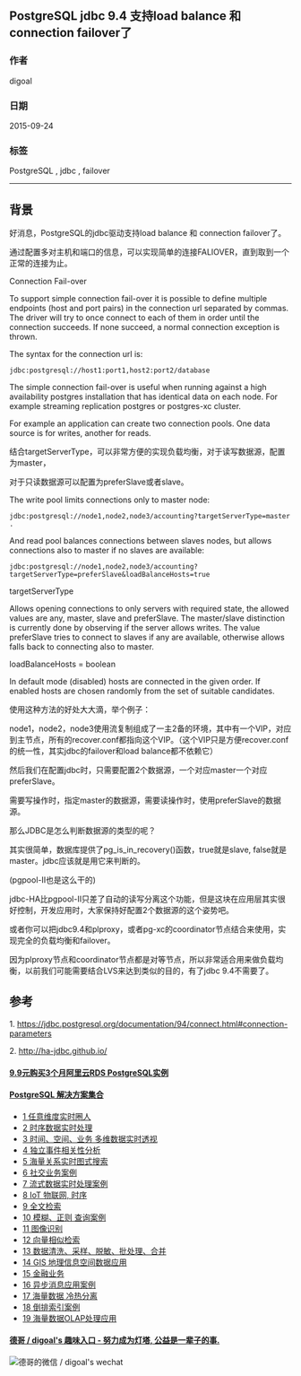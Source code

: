 ## PostgreSQL jdbc 9.4 支持load balance 和 connection failover了  
                                                                                                                     
### 作者                                                                                                    
digoal                                                                                                    
                                                                                                    
### 日期                                                                                                     
2015-09-24                                                                                         
                                                                                                      
### 标签                                                                                                    
PostgreSQL , jdbc , failover            
                                                                                                                
----                                                                                                                
                                                                                                                 
## 背景                                         
好消息，PostgreSQL的jdbc驱动支持load balance 和 connection failover了。  
  
通过配置多对主机和端口的信息，可以实现简单的连接FALIOVER，直到取到一个正常的连接为止。  
  
Connection Fail-over  
  
To support simple connection fail-over it is possible to define multiple endpoints (host and port pairs) in the connection url separated by commas. The driver will try to once connect to each of them in order until the connection succeeds. If none succeed, a normal connection exception is thrown.  
  
The syntax for the connection url is:  
  
```  
jdbc:postgresql://host1:port1,host2:port2/database  
```  
  
The simple connection fail-over is useful when running against a high availability postgres installation that has identical data on each node. For example streaming replication postgres or postgres-xc cluster.  
  
For example an application can create two connection pools. One data source is for writes, another for reads.   
  
结合targetServerType，可以非常方便的实现负载均衡，对于读写数据源，配置为master，  
  
对于只读数据源可以配置为preferSlave或者slave。  
  
The write pool limits connections only to master node:  
  
```  
jdbc:postgresql://node1,node2,node3/accounting?targetServerType=master .   
```  
  
And read pool balances connections between slaves nodes, but allows connections also to master if no slaves are available:  
  
```  
jdbc:postgresql://node1,node2,node3/accounting?targetServerType=preferSlave&loadBalanceHosts=true  
```  
  
targetServerType  
  
Allows opening connections to only servers with required state, the allowed values are any, master, slave and preferSlave. The master/slave distinction is currently done by observing if the server allows writes. The value preferSlave tries to connect to slaves if any are available, otherwise allows falls back to connecting also to master.  
  
loadBalanceHosts = boolean  
  
In default mode (disabled) hosts are connected in the given order. If enabled hosts are chosen randomly from the set of suitable candidates.  
  
使用这种方法的好处大大滴，举个例子：  
  
node1，node2，node3使用流复制组成了一主2备的环境，其中有一个VIP，对应到主节点，所有的recover.conf都指向这个VIP。（这个VIP只是方便recover.conf的统一性，其实jdbc的failover和load balance都不依赖它）  
  
然后我们在配置jdbc时，只需要配置2个数据源，一个对应master一个对应preferSlave。  
  
需要写操作时，指定master的数据源，需要读操作时，使用preferSlave的数据源。  
  
那么JDBC是怎么判断数据源的类型的呢？  
  
其实很简单，数据库提供了pg_is_in_recovery()函数，true就是slave, false就是master。jdbc应该就是用它来判断的。  
  
(pgpool-II也是这么干的)  
  
jdbc-HA比pgpool-II只差了自动的读写分离这个功能，但是这块在应用层其实很好控制，开发应用时，大家保持好配置2个数据源的这个姿势吧。  
  
或者你可以把jdbc9.4和plproxy，或者pg-xc的coordinator节点结合来使用，实现完全的负载均衡和failover。  
  
因为plproxy节点和coordinator节点都是对等节点，所以非常适合用来做负载均衡，以前我们可能需要结合LVS来达到类似的目的，有了jdbc 9.4不需要了。  
  
## 参考  
1\. https://jdbc.postgresql.org/documentation/94/connect.html#connection-parameters  
  
2\. http://ha-jdbc.github.io/  
  
  
  
  
  
  
  
  
  
  
  
  
  
  
  
  
  
  
  
  
  
  
  
  
  
  
  
  
  
  
  
  
  
  
  
  
  
  
  
  
  
  
  
  
  
  
  
  
  
  
  
  
  
  
  
#### [9.9元购买3个月阿里云RDS PostgreSQL实例](https://www.aliyun.com/database/postgresqlactivity "57258f76c37864c6e6d23383d05714ea")
  
  
#### [PostgreSQL 解决方案集合](https://yq.aliyun.com/topic/118 "40cff096e9ed7122c512b35d8561d9c8")
- [1 任意维度实时圈人](https://yq.aliyun.com/topic/118 "40cff096e9ed7122c512b35d8561d9c8")
- [2 时序数据实时处理](https://yq.aliyun.com/topic/118 "40cff096e9ed7122c512b35d8561d9c8")
- [3 时间、空间、业务 多维数据实时透视](https://yq.aliyun.com/topic/118 "40cff096e9ed7122c512b35d8561d9c8")
- [4 独立事件相关性分析](https://yq.aliyun.com/topic/118 "40cff096e9ed7122c512b35d8561d9c8")
- [5 海量关系实时图式搜索](https://yq.aliyun.com/topic/118 "40cff096e9ed7122c512b35d8561d9c8")
- [6 社交业务案例](https://yq.aliyun.com/topic/118 "40cff096e9ed7122c512b35d8561d9c8")
- [7 流式数据实时处理案例](https://yq.aliyun.com/topic/118 "40cff096e9ed7122c512b35d8561d9c8")
- [8 IoT 物联网, 时序](https://yq.aliyun.com/topic/118 "40cff096e9ed7122c512b35d8561d9c8")
- [9 全文检索](https://yq.aliyun.com/topic/118 "40cff096e9ed7122c512b35d8561d9c8")
- [10 模糊、正则 查询案例](https://yq.aliyun.com/topic/118 "40cff096e9ed7122c512b35d8561d9c8")
- [11 图像识别](https://yq.aliyun.com/topic/118 "40cff096e9ed7122c512b35d8561d9c8")
- [12 向量相似检索](https://yq.aliyun.com/topic/118 "40cff096e9ed7122c512b35d8561d9c8")
- [13 数据清洗、采样、脱敏、批处理、合并](https://yq.aliyun.com/topic/118 "40cff096e9ed7122c512b35d8561d9c8")
- [14 GIS 地理信息空间数据应用](https://yq.aliyun.com/topic/118 "40cff096e9ed7122c512b35d8561d9c8")
- [15 金融业务](https://yq.aliyun.com/topic/118 "40cff096e9ed7122c512b35d8561d9c8")
- [16 异步消息应用案例](https://yq.aliyun.com/topic/118 "40cff096e9ed7122c512b35d8561d9c8")
- [17 海量数据 冷热分离](https://yq.aliyun.com/topic/118 "40cff096e9ed7122c512b35d8561d9c8")
- [18 倒排索引案例](https://yq.aliyun.com/topic/118 "40cff096e9ed7122c512b35d8561d9c8")
- [19 海量数据OLAP处理应用](https://yq.aliyun.com/topic/118 "40cff096e9ed7122c512b35d8561d9c8")
  
  
#### [德哥 / digoal's 趣味入口 - 努力成为灯塔, 公益是一辈子的事.](https://github.com/digoal/blog/blob/master/README.md "22709685feb7cab07d30f30387f0a9ae")
  
  
![德哥的微信 / digoal's wechat](../pic/digoal_weixin.jpg "f7ad92eeba24523fd47a6e1a0e691b59")
  
